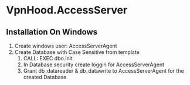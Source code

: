 # VpnHood.AccessServer

## Installation On Windows
1. Create windows user: AccessServerAgent
1. Create Database with Case Sensitive from template
   1. CALL: EXEC dbo.Init
   1. In Database security create loggin for AccessServerAgent
   1. Grant db_datareader & db_datawrite to AccessServerAgent for the created Database
